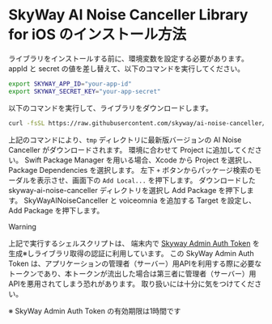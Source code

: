 # SkyWay AI Noise Canceller Library for iOS のインストール方法

ライブラリをインストールする前に、環境変数を設定する必要があります。
appId と secret の値を差し替えて、以下のコマンドを実行してください。

```sh
export SKYWAY_APP_ID="your-app-id"
export SKYWAY_SECRET_KEY="your-app-secret"
```

以下のコマンドを実行して、ライブラリをダウンロードします。

```sh
curl -fsSL https://raw.githubusercontent.com/skyway/ai-noise-canceller/refs/heads/main/tools/ios/download.sh | bash
```

上記のコマンドにより、`tmp` ディレクトリに最新版バージョンの AI Noise Canceller がダウンロードされます。
環境に合わせて Project に追加してください。
Swift Package Manager を用いる場合、Xcode から Project を選択し、 Package Dependencies を選択します。
左下 `+` ボタンからパッケージ検索のモーダルを表示させ、画面下の `Add Local...` を押下します。
ダウンロードした skyway-ai-noise-canceller ディレクトリを選択し Add Package を押下します。
SkyWayAINoiseCanceller と voiceomnia を追加する Target を設定し、 Add Package を押下します。

> [!WARNING]
> 上記で実行するシェルスクリプトは、 端末内で [Skyway Admin Auth Token](https://skyway.ntt.com/ja/docs/user-guide/authentication/skyway-admin-auth-token/) を生成※しライブラリ取得の認証に利用しています。
> この SkyWay Admin Auth Token は、アプリケーションの管理者（サーバー）用APIを利用する際に必要なトークンであり、本トークンが流出した場合は第三者に管理者（サーバー）用APIを悪用されてしまう恐れがあります。
> 取り扱いには十分に気をつけてください。
>
> ※ SkyWay Admin Auth Token の有効期限は1時間です
